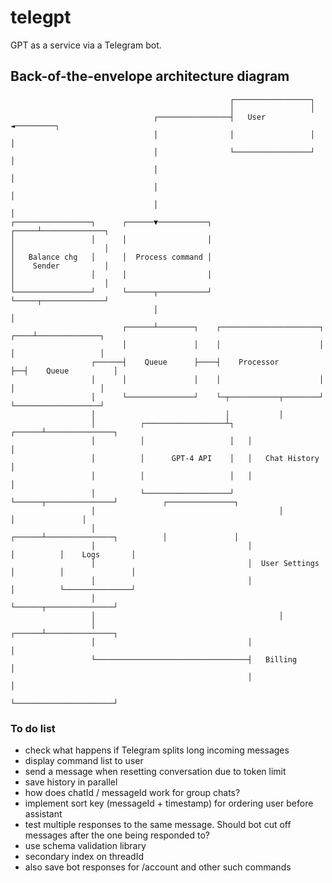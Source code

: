 # telegpt
GPT as a service via a Telegram bot.

## Back-of-the-envelope architecture diagram ## 

```
                                                 ┌─────────────────┐
                                                 │                 │
                                ┌────────────────┤   User          ◄─────────┐
                                │                │                 │         │
                                │                └─────────────────┘         │
                                │                                            │
                                │                                            │
                                │                                            │
┌─────────────────┐      ┌──────▼───────────┐                          ┌─────┴──────────────┐
│                 │      │                  │                          │                    │
│   Balance chg   │      │  Process command │                          │    Sender          │
│                 │      │                  │                          │                    │
└─────────────────┘      └──────┬───────────┘                          └─────┬──────────────┘
                                │                                            │
                         ┌──────┴────────┐    ┌──────────────────────┐  ┌────┴──────────────┐
                         │               │    │                      │  │                   │
                  ┌──────┤    Queue      ├────┤    Processor         ├──┤    Queue          │
                  │      │               │    │                      │  │                   │
                  │      └───────────────┘    └─┬───────────┬────────┘  └───────────────────┘
                  │                             │           │
                  │          ┌──────────────────┴┐   ┌──────┴───────────────┐
                  │          │                   │   │                      │
                  │          │      GPT-4 API    │   │   Chat History       │
                  │          │                   │   │                      │
                  │          └───────────────────┘   └──────┬───────────────┘          ┌───────────────┐
                  │                                         │                          │               │
                  │                                  ┌──────┴───────────────┐          │               │
                  │                                  │                      │          │    Logs       │
                  │                                  │  User Settings       │          │               │
                  │                                  │                      │          └───────────────┘
                  │                                  └──────┬───────────────┘
                  │                                         │
                  │                                  ┌──────┴───────────────┐
                  │                                  │                      │
                  └──────────────────────────────────┤   Billing            │
                                                     │                      │
                                                     └──────────────────────┘
```

### To do list ###

- check what happens if Telegram splits long incoming messages
- display command list to user
- send a message when resetting conversation due to token limit
- save history in parallel
- how does chatId / messageId work for group chats?
- implement sort key (messageId + timestamp) for ordering user before assistant
- test multiple responses to the same message. Should bot cut off messages after the one being responded to? 
- use schema validation library
- secondary index on threadId
- also save bot responses for /account and other such commands
